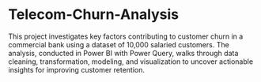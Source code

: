 # Telecom-Churn-Analysis
This project investigates key factors contributing to customer churn in a commercial bank using a dataset of 10,000 salaried customers. The analysis, conducted in Power BI with Power Query, walks through data cleaning, transformation, modeling, and visualization to uncover actionable insights for improving customer retention.
